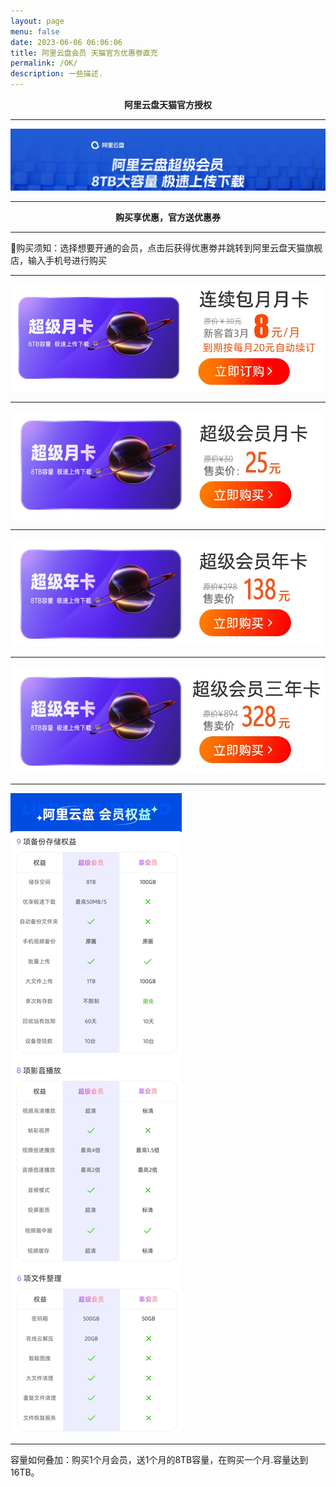 ```yaml
---
layout: page
menu: false
date: 2023-06-06 06:06:06
title: 阿里云盘会员 天猫官方优惠劵直充
permalink: /OK/
description: 一些描述.
---
```


<center><b>阿里云盘天猫官方授权</b></center>

---

<img src="/assets/img/ok/top.png" alt="阿里云盘会员直充" >

---

<center><b>购买享优惠，官方送优惠券</b></center>

---

🔔购买须知：选择想要开通的会员，点击后获得优惠劵并跳转到阿里云盘天猫旗舰店，输入手机号进行购买

---

<a href="https://s.click.taobao.com/BWFhu8u" target="_blank"><img src="/assets/img/OK/lianxu1yue.png" alt="连续包月"></a>

---

<a href="https://s.click.taobao.com/iJVgu8u" target="_blank"><img src="/assets/img/OK/1yue.png" alt="1月会员"></a>

---

<a href="https://s.click.taobao.com/HuYrT8u" target="_blank"><img src="/assets/img/OK/1nian.png" alt="1年会员"></a>

---

<a href="https://s.click.taobao.com/t?e=m%3D2%26s%3D08n2WFQhnItw4vFB6t2Z2ueEDrYVVa64YUrQeSeIhnK53hKxp7mNFo5EMoDHK6rMii9tjgpGLSHgDXKjahq21Dbh7kwOqS3%2FAqULLqB1NFxDnDE7Obs4jy429XM4W3n1%2FgFD2Cb2HtzSmu0J2OYLCQSY28wYIhWGKMZ%2FYltb83AMiwkZ3VjrhgtkyqhBb5%2B4obOjWVXEiKjA6yYbtG0AD6Qf4DybbgoESAC4ISgmW4HXkZDsIPauCT9bR0llqxyg7EZnnrScFdGQs8JddDGu2JGZ9wPRcXV%2BBfuqljaE3xpNzuMLUNyvdF14Sq3ASXTM3w2znOTXhpqEEq1o%2FBhGv6Jn5AyUbPoV&union_lens=lensId%3APUB%401696147845%402107f9b4_0b96_18aea4a31ac_74f6%4001%40eyJmbG9vcklkIjo2MTM1NCwiic3BtQiiI6Il9wb3J0YWxfdjJfcGFnZXNfcHJvbW9fZ29vZHNfaW5kZXhfaHRtIn0ie" target="_blank"><img src="/assets/img/OK/3nian.png" alt="3年会员"></a>

---

<img src="/assets/img/OK/dibu.png" alt="会员权益">

---

容量如何叠加：购买1个月会员，送1个月的8TB容量，在购买一个月.容量达到16TB。